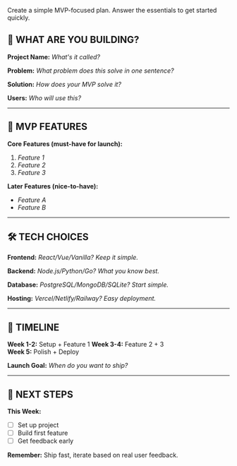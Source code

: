 Create a simple MVP-focused plan. Answer the essentials to get started quickly.

## 🎯 WHAT ARE YOU BUILDING?

**Project Name:** _What's it called?_

**Problem:** _What problem does this solve in one sentence?_

**Solution:** _How does your MVP solve it?_

**Users:** _Who will use this?_

---

## 🚀 MVP FEATURES

**Core Features (must-have for launch):**
1. _Feature 1_
2. _Feature 2_ 
3. _Feature 3_

**Later Features (nice-to-have):**
- _Feature A_
- _Feature B_

---

## 🛠️ TECH CHOICES

**Frontend:** _React/Vue/Vanilla? Keep it simple._

**Backend:** _Node.js/Python/Go? What you know best._

**Database:** _PostgreSQL/MongoDB/SQLite? Start simple._

**Hosting:** _Vercel/Netlify/Railway? Easy deployment._

---

## 📅 TIMELINE

**Week 1-2:** Setup + Feature 1
**Week 3-4:** Feature 2 + 3  
**Week 5:** Polish + Deploy

**Launch Goal:** _When do you want to ship?_

---

## 📝 NEXT STEPS

**This Week:**
- [ ] Set up project
- [ ] Build first feature
- [ ] Get feedback early

**Remember:** Ship fast, iterate based on real user feedback.